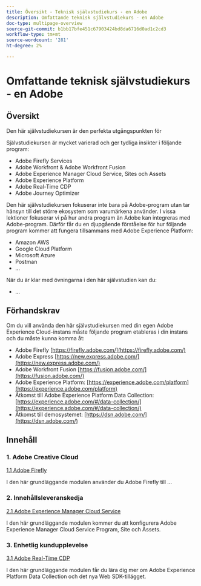 ```yaml
---
title: Översikt - Teknisk självstudiekurs - en Adobe
description: Omfattande teknisk självstudiekurs - en Adobe
doc-type: multipage-overview
source-git-commit: b1bb17bfe451c67903424bd8da6716d0ad1c2cd3
workflow-type: tm+mt
source-wordcount: '281'
ht-degree: 2%

---
```


# Omfattande teknisk självstudiekurs - en Adobe

## Översikt

Den här självstudiekursen är den perfekta utgångspunkten för

Självstudiekursen är mycket varierad och ger tydliga insikter i följande program:

- Adobe Firefly Services
- Adobe Workfront &amp; Adobe Workfront Fusion
- Adobe Experience Manager Cloud Service, Sites och Assets
- Adobe Experience Platform
- Adobe Real-Time CDP
- Adobe Journey Optimizer


Den här självstudiekursen fokuserar inte bara på Adobe-program utan tar hänsyn till det större ekosystem som varumärkena använder. I vissa lektioner fokuserar vi på hur andra program än Adobe kan integreras med Adobe-program. Därför får du en djupgående förståelse för hur följande program kommer att fungera tillsammans med Adobe Experience Platform:

- Amazon AWS
- Google Cloud Platform
- Microsoft Azure
- Postman
- ...

När du är klar med övningarna i den här självstudien kan du:

- ...

## Förhandskrav

Om du vill använda den här självstudiekursen med din egen Adobe Experience Cloud-instans måste följande program etableras i din instans och du måste kunna komma åt:

- Adobe Firefly [https://firefly.adobe.com/](https://firefly.adobe.com/)
- Adobe Express [https://new.express.adobe.com/](https://new.express.adobe.com/)
- Adobe Workfront Fusion [https://fusion.adobe.com/](https://fusion.adobe.com/)
- Adobe Experience Platform: [https://experience.adobe.com/platform](https://experience.adobe.com/platform)
- Åtkomst till Adobe Experience Platform Data Collection: [https://experience.adobe.com/#/data-collection/](https://experience.adobe.com/#/data-collection/)
- Åtkomst till demosystemet: [https://dsn.adobe.com/](https://dsn.adobe.com/)

## Innehåll

### 1. Adobe Creative Cloud

[1.1 Adobe Firefly](./modules/creative-cloud/module1.1/firefly-services.md)

I den här grundläggande modulen använder du Adobe Firefly till ...

### 2. Innehållsleveranskedja

[2.1 Adobe Experience Manager Cloud Service](./modules/csc/module2.1/aemcs.md)

I den här grundläggande modulen kommer du att konfigurera Adobe Experience Manager Cloud Service Program, Site och Assets.

### 3. Enhetlig kundupplevelse

[3.1 Adobe Real-Time CDP](./modules/uce/module3.1/rtcdp.md)

I den här grundläggande modulen får du lära dig mer om Adobe Experience Platform Data Collection och det nya Web SDK-tillägget.